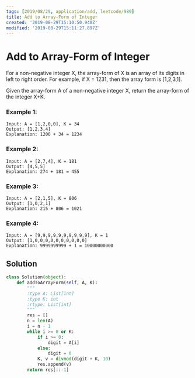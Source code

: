 ```yaml
---
tags: [2019/08/29, application/add, leetcode/989]
title: Add to Array-Form of Integer
created: '2019-08-29T15:10:50.940Z'
modified: '2019-08-29T15:11:27.897Z'
---
```


# Add to Array-Form of Integer

For a non-negative integer X, the array-form of X is an array of its digits in left to right order.  For example, if X = 1231, then the array form is [1,2,3,1].

Given the array-form A of a non-negative integer X, return the array-form of the integer X+K.


### Example 1:

```
Input: A = [1,2,0,0], K = 34
Output: [1,2,3,4]
Explanation: 1200 + 34 = 1234
```

### Example 2:

```
Input: A = [2,7,4], K = 181
Output: [4,5,5]
Explanation: 274 + 181 = 455
```

### Example 3:

```
Input: A = [2,1,5], K = 806
Output: [1,0,2,1]
Explanation: 215 + 806 = 1021
```

### Example 4:

```
Input: A = [9,9,9,9,9,9,9,9,9,9], K = 1
Output: [1,0,0,0,0,0,0,0,0,0,0]
Explanation: 9999999999 + 1 = 10000000000
```

## Solution

```python
class Solution(object):
    def addToArrayForm(self, A, K):
        """
        :type A: List[int]
        :type K: int
        :rtype: List[int]
        """
        res = []
        n = len(A)
        i = n - 1
        while i >= 0 or K:
            if i >= 0:
                digit = A[i]
            else:
                digit = 0
            K, v = divmod(digit + K, 10)
            res.append(v)
        return res[::-1]
```
